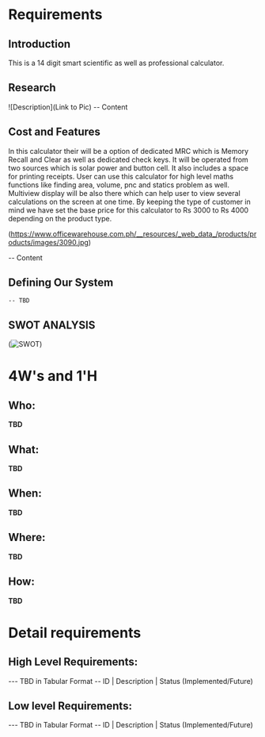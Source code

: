 # Requirements
## Introduction
This is a 14 digit smart scientific as well as professional calculator. 
 

## Research
![Description](Link to Pic)
-- Content 
## Cost and Features

In this calculator their will be a option of dedicated MRC which is Memory Recall and Clear as well as dedicated check keys. It will be operated from two sources which is solar power and button cell. It also includes a space for printing receipts. User can use this calculator for high level maths functions like finding area, volume, pnc and statics problem as well. Multiview display will be also there which can help user to view several calculations on the screen at one time.
By keeping the type of customer in mind we have set the base price for this calculator to Rs 3000 to Rs 4000 depending on the product type.

(https://www.officewarehouse.com.ph/__resources/_web_data_/products/products/images/3090.jpg)


-- Content 
## Defining Our System
    -- TBD
## SWOT ANALYSIS
(![SWOT](https://user-images.githubusercontent.com/78853952/107879173-45194f80-6efd-11eb-9be0-072ef642b74a.jpg))

# 4W&#39;s and 1&#39;H

## Who:

**TBD**

## What:

**TBD**

## When:

**TBD**

## Where:

**TBD**

## How:

**TBD**

# Detail requirements
## High Level Requirements:
--- TBD in Tabular Format 
-- ID | Description | Status (Implemented/Future)


##  Low level Requirements:
--- TBD in Tabular Format 
-- ID | Description | Status (Implemented/Future)
